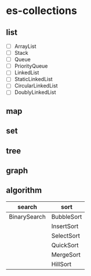 # es-collections

## list

- [ ] ArrayList
- [ ] Stack
- [ ] Queue
- [ ] PriorityQueue
- [ ] LinkedList
- [ ] StaticLinkedList
- [ ] CircularLinkedList
- [ ] DoublyLinkedList

## map

## set

## tree

## graph

## algorithm

| search | sort |
| ---    | ---   |
| BinarySearch | BubbleSort |
|              | InsertSort |
|              | SelectSort |
|              | QuickSort |
|              | MergeSort |
|              | HillSort |
